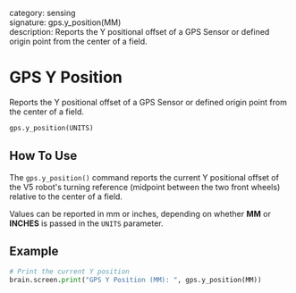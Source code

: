 category: sensing  
signature: gps.y_position(MM)  
description: Reports the Y positional offset of a GPS Sensor or defined origin point from the center of a field.  

# GPS Y Position

Reports the Y positional offset of a GPS Sensor or defined origin point from the center of a field.

```python
gps.y_position(UNITS)
```

## How To Use

The `gps.y_position()` command reports the current Y positional offset of the V5 robot's turning reference (midpoint between the two front wheels) relative to the center of a field.

Values can be reported in mm or inches, depending on whether **MM** or **INCHES** is passed in the `UNITS` parameter.

## Example

```python
# Print the current Y position
brain.screen.print("GPS Y Position (MM): ", gps.y_position(MM))
```

<advanced>
</advanced>
